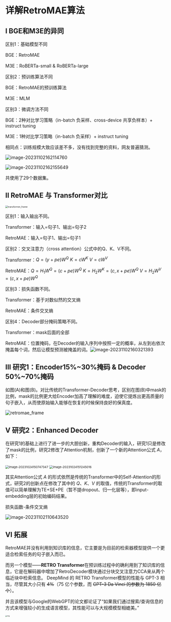 # 详解RetroMAE算法

## I BGE和M3E的异同

区别1：基础模型不同

BGE：RetroMAE

M3E：RoBERTa-small & RoBERTa-large



区别2：预训练算法不同

BGE：RetroMAE的预训练算法

M3E：MLM



区别3：微调方法不同

BGE：2种对比学习策略（in-batch 负采样、cross-device 共享负样本）+ instruct tuning

M3E：1种对比学习策略（in-batch 负采样）+ instruct tuning



相同点：训练规模大致应该差不多，没有找到完整的资料，网友普遍猜测。

![image-20231102162114760](E:\Zoe\zoeChen119.github.io\assets\img\2023-11-02-详解RetroMAE算法\image-20231102162114760.png)

![image-20231102162155649](E:\Zoe\zoeChen119.github.io\assets\img\2023-11-02-详解RetroMAE算法\image-20231102162155649.png)

共使用了29个数据集。





## II RetroMAE 与 Transformer对比

<img src="E:\Zoe\zoeChen119.github.io\assets\img\2023-11-02-详解RetroMAE算法\transformer_.png" alt="transformer_frame" style="zoom:50%;" />

区别1：输入输出不同。

Transformer：输入=句子1、输出=句子2

RetroMAE：输入=句子1、输出=句子1



区别2：交叉注意力（cross attention）公式中的Q、K、V不同。

Transformer：$Q=(y+pe)W^Q$   $K=cW^K$    $V=cW^V$

RetroMAE：$Q=H_1W^Q=(c+pe)W^Q$         $K=H_2W^K=(c,x+pe)W^Q$          $V=H_2W^V=(c,x+pe)W^Q$



区别3：损失函数不同。

Transformer：基于对数似然的交叉熵

RetroMAE：条件交叉熵



区别4：Decoder部分掩码策略不同。

Transformer：mask后面的全部

RetroMAE：位置掩码，在Decoder的输入序列中按照一定的概率，从左到右依次掩盖每个词，然后让模型预测被掩盖的词。![image-20231102160321393](E:\Zoe\zoeChen119.github.io\assets\img\2023-11-02-详解RetroMAE算法\image-20231102160321393.png)

##  III 研究1：Encoder15%~30%掩码 & Decoder 50%~70%掩码

如图(A)和图(B)。对比传统的Transformer-Decoder思考，区别在图(B)中mask的比例，mask的比例更大给Encoder加高了理解的难度，迫使它提炼出更高质量的句子嵌入，从而使原始输入能够在恢复的时候保持良好的保真度。

![retromae_frame](E:\Zoe\zoeChen119.github.io\assets\img\2023-11-02-详解RetroMAE算法\image-20231024114336162.png)

## V 研究2：Enhanced Decoder

在研究1的基础上进行了进一步的大胆创新，重构Decoder的输入，研究1只是修改了mask的比例，研究2修改了Attention机制，创新了一个新的Attention公式 $A$，如下：

<img src="E:\Zoe\zoeChen119.github.io\_posts\NLP\模型研究\2023-10-24-BAAI向量模型BGE.assets\image-20231024150747347.png" alt="image-20231024150747347" style="zoom:67%;" />

<img src="E:\Zoe\zoeChen119.github.io\_posts\NLP\模型研究\2023-10-24-BAAI向量模型BGE.assets\image-20231024151245016.png" alt="image-20231024151245016" style="zoom:67%;" />

其实Attention公式 $A$ 的形式依然是传统的Transformer中的Self-Attention的形式，研究2的创新点在修改了其中的 $Q$、$K$、$V$ 的取值，传统的Transformer的取值可以简单理解为TE+SE+PE（暂不提dropout、归一化层等），即input-embedding层的初始编码结果。

损失函数-条件交叉熵

![image-20231102110643520](E:\Zoe\zoeChen119.github.io\assets\img\2023-11-02-详解RetroMAE算法\image-20231102110643520.png)





## VI 拓展

RetroMAE并没有利用到知识库的信息，它主要是为目前的检索器模型提供一个更适合检索任务的句子嵌入而已。

而另一个模型——**RETRO Transformer**在预训练过程中的确利用到了知识库的信息，它是在解码器中增加了RetroDecoder模块通过分块交叉注意力CCA来从两个临近块中检索信息。 DeepMind 的 RETRO Transformer模型的性能与 GPT-3 相当，尽管其大小只有 ~~4%~~（75 亿个参数，而 ~~GPT-3 Da Vinci 的参数为 1850 亿个~~）。

并且该模型与Google的WebGPT的论文都论证了“如果我们通过搜索/查询信息的方式来增强较小的生成语言模型，其性能可以与大规模模型相媲美。”

<img src="https://jalammar.github.io/images/retro/Large-GPT-vs-Retro-transformer-world-knowledge-information.png" alt="img" style="zoom: 33%;" />

